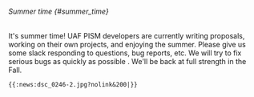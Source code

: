 ###### Summer time {#summer_time}

It\'s summer time! UAF PISM developers are currently writing proposals,
working on their own projects, and enjoying the summer. Please give us
some slack responding to questions, bug reports, etc. We will try to fix
serious bugs as quickly as possible . We\'ll be back at full strength in
the Fall.

```{=mediawiki}
{{:news:dsc_0246-2.jpg?nolink&200|}}
```
